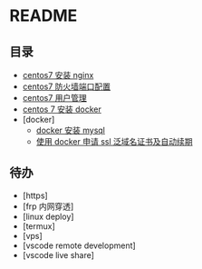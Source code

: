 # README

## 目录

- [centos7 安装 nginx](./docs/centos7安装nginx.md)
- [centos7 防火墙端口配置](docs/centos7防火墙端口配置.md)
- [centos7 用户管理](centos7用户管理.md)
- [centos 7 安装 docker](docs/centos7安装docker.md)
- [docker]
  - [docker 安装 mysql](./docs/docker/docker安装mysql.md)
  - [使用 docker 申请 ssl 泛域名证书及自动续期](<./docs/centos7配置https证书(docker方式).md>)

## 待办

- [https]
- [frp 内网穿透]
- [linux deploy]
- [termux]
- [vps]
- [vscode remote development]
- [vscode live share]
